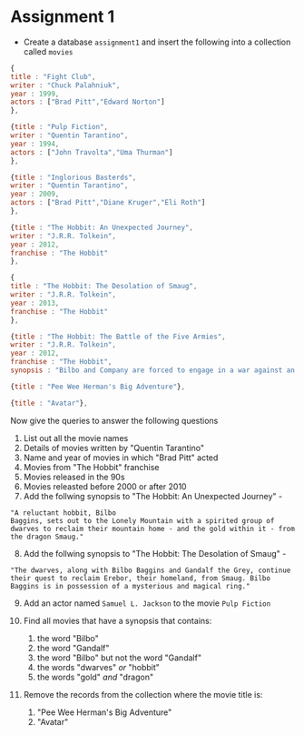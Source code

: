 # Assignment 1

- Create a database `assignment1` and insert the following into a collection called `movies`

```js
{
title : "Fight Club",
writer : "Chuck Palahniuk",
year : 1999,
actors : ["Brad Pitt","Edward Norton"]
},

{title : "Pulp Fiction",
writer : "Quentin Tarantino",
year : 1994,
actors : ["John Travolta","Uma Thurman"]
},

{title : "Inglorious Basterds",
writer : "Quentin Tarantino",
year : 2009,
actors : ["Brad Pitt","Diane Kruger","Eli Roth"]
},

{title : "The Hobbit: An Unexpected Journey",
writer : "J.R.R. Tolkein",
year : 2012,
franchise : "The Hobbit"
},

{
title : "The Hobbit: The Desolation of Smaug",
writer : "J.R.R. Tolkein",
year : 2013,
franchise : "The Hobbit"
},

{title : "The Hobbit: The Battle of the Five Armies",
writer : "J.R.R. Tolkein",
year : 2012,
franchise : "The Hobbit",
synopsis : "Bilbo and Company are forced to engage in a war against an array of combatants and keep the Lonely Mountain from falling into the hands of a rising darkness."},

{title : "Pee Wee Herman's Big Adventure"},

{title : "Avatar"},
```

Now give the queries to answer the following questions

1. List out all the movie names
2. Details of movies written by "Quentin Tarantino"
3. Name and year of movies in which "Brad Pitt" acted 
4. Movies from "The Hobbit" franchise
5. Movies released in the 90s
6. Movies releasted before 2000 or after 2010
7. Add the follwing synopsis to "The Hobbit: An Unexpected Journey" -

```
"A reluctant hobbit, Bilbo
Baggins, sets out to the Lonely Mountain with a spirited group of dwarves to reclaim their mountain home - and the gold within it - from the dragon Smaug."
```
8. Add the follwing synopsis to "The Hobbit: The Desolation of Smaug" -

```
"The dwarves, along with Bilbo Baggins and Gandalf the Grey, continue their quest to reclaim Erebor, their homeland, from Smaug. Bilbo Baggins is in possession of a mysterious and magical ring."
```

9. Add an actor named `Samuel L. Jackson` to the movie `Pulp Fiction`

10. Find all movies that have a synopsis that contains:
    1. the word "Bilbo"
    2. the word "Gandalf"
    3. the word "Bilbo" but not the word "Gandalf"
    4. the words "dwarves" *or* "hobbit"
    5. the words "gold" *and* "dragon"

11. Remove the records from the collection where the movie title is:
    1. "Pee Wee Herman's Big Adventure"
    2. "Avatar"
